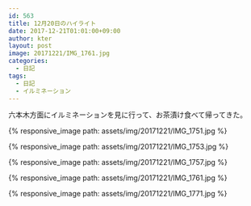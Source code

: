 ```yaml
---
id: 563
title: 12月20日のハイライト
date: 2017-12-21T01:01:00+09:00
author: kter
layout: post
image: 20171221/IMG_1761.jpg
categories:
  - 日記
tags:
  - 日記
  - イルミネーション
---
```


六本木方面にイルミネーションを見に行って、お茶漬け食べて帰ってきた。

{% responsive_image path: assets/img/20171221/IMG_1751.jpg %}

{% responsive_image path: assets/img/20171221/IMG_1753.jpg %}

{% responsive_image path: assets/img/20171221/IMG_1757.jpg %}

{% responsive_image path: assets/img/20171221/IMG_1761.jpg %}

{% responsive_image path: assets/img/20171221/IMG_1771.jpg %}

